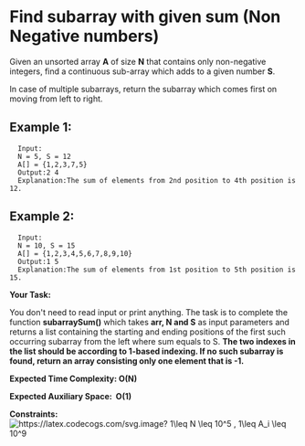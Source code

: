 # Find subarray with given sum (Non Negative numbers)

Given an unsorted array **A** of size **N** that contains only non-negative integers, find a continuous sub-array which adds to a given number **S**.

In case of multiple subarrays, return the subarray which comes first on moving from left to right.

  ## Example 1:
      Input:
      N = 5, S = 12
      A[] = {1,2,3,7,5}
      Output:2 4
      Explanation:The sum of elements from 2nd position to 4th position is 12.
      
  ## Example 2:
      Input:
      N = 10, S = 15
      A[] = {1,2,3,4,5,6,7,8,9,10}
      Output:1 5
      Explanation:The sum of elements from 1st position to 5th position is 15.
      
      
 **Your Task:** 

You don't need to read input or print anything. The task is to complete the function **subarraySum()** which takes **arr, N and S** as input parameters and returns a list containing the starting and ending positions of the first such occurring subarray from the left where sum equals to S. **The two indexes in the list should be according to 1-based indexing. If no such subarray is found, return an array consisting only one element that is -1.**

**Expected Time Complexity: O(N)** 

**Expected Auxiliary Space:  O(1)**

**Constraints:** <img src="https://latex.codecogs.com/svg.image?&space;1\leq&space;N&space;\leq&space;10^5&space;&space;&space;,&space;&space;&space;1\leq&space;A_i&space;\leq&space;10^9" title="https://latex.codecogs.com/svg.image? 1\leq N \leq 10^5 , 1\leq A_i \leq 10^9" />
